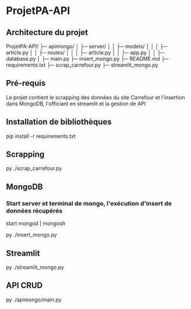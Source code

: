 # ProjetPA-API

## Architecture du projet

ProjetPA-API/
├─ apimongo/
│  ├─ server/
│  │  ├─ models/
│  │  │  ├─ article.py
│  │  ├─ routes/
│  │  │  ├─ article.py
│  │  ├─ app.py
│  │  ├─ database.py
│  ├─ main.py
├─ insert_mongo.py
├─ README.md
├─ requirements.txt
├─ scrap_carrefour.py
├─ streamlit_mongo.py


## Pré-requis

Le projet contient le scrapping des données du site Carrefour et l'insertion dans MongoDB, l'officiant en streamlit et la gestion de API

## Installation de bibliothèques

pip install -r requirements.txt

## Scrapping 

py ./scrap_carrefour.py

## MongoDB

### Start server et terminal de mongo, l'exécution d'insert de données récupérés

start mongod | mongosh

py ./insert_mongo.py

## Streamlit 

py ./streamlit_mongo.py

## API CRUD

py ./apimongo/main.py



